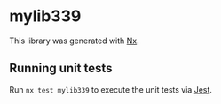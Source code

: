 # mylib339

This library was generated with [Nx](https://nx.dev).

## Running unit tests

Run `nx test mylib339` to execute the unit tests via [Jest](https://jestjs.io).
